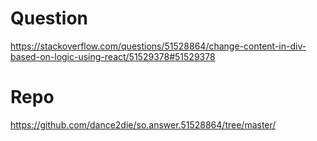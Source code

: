 # Question
https://stackoverflow.com/questions/51528864/change-content-in-div-based-on-logic-using-react/51529378#51529378

# Repo
https://github.com/dance2die/so.answer.51528864/tree/master/